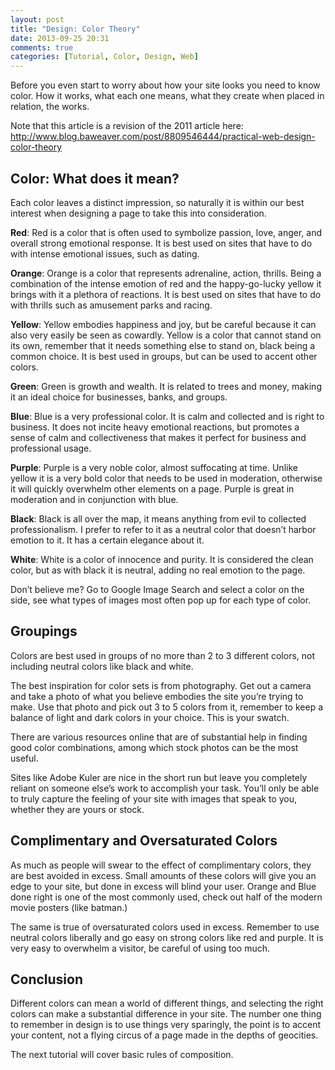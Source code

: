 ```yaml
---
layout: post
title: "Design: Color Theory"
date: 2013-09-25 20:31
comments: true
categories: [Tutorial, Color, Design, Web] 
---
```


Before you even start to worry about how your site looks you need to
know color. How it works, what each one means, what they create when
placed in relation, the works.

<!-- more -->

Note that this article is a revision of the 2011 article here:
http://www.blog.baweaver.com/post/8809546444/practical-web-design-color-theory

## Color: What does it mean?

Each color leaves a distinct impression, so naturally it is within our
best interest when designing a page to take this into consideration. 

**Red**: Red is a color that is often used to symbolize passion, love,
anger, and overall strong emotional response. It is best used on sites
that have to do with intense emotional issues, such as dating.

**Orange**: Orange is a color that represents adrenaline, action, thrills.
Being a combination of the intense emotion of red and the happy-go-lucky
yellow it brings with it a plethora of reactions. It is best used on
sites that have to do with thrills such as amusement parks and racing.

**Yellow**: Yellow embodies happiness and joy, but be careful because it can
also very easily be seen as cowardly. Yellow is a color that cannot
stand on its own, remember that it needs something else to stand on,
black being a common choice. It is best used in groups, but can be used
to accent other colors.

**Green**: Green is growth and wealth. It is related to trees and money,
making it an ideal choice for businesses, banks, and groups.

**Blue**: Blue is a very professional color. It is calm and collected and is
right to business. It does not incite heavy emotional reactions, but
promotes a sense of calm and collectiveness that makes it perfect for
business and professional usage.

**Purple**: Purple is a very noble color, almost suffocating at time. Unlike
yellow it is a very bold color that needs to be used in moderation,
otherwise it will quickly overwhelm other elements on a page. Purple is
great in moderation and in conjunction with blue.

**Black**: Black is all over the map, it means anything from evil to
collected professionalism. I prefer to refer to it as a neutral color
that doesn’t harbor emotion to it. It has a certain elegance about it.

**White**: White is a color of innocence and purity. It is considered the
clean color, but as with black it is neutral, adding no real emotion to
the page.

Don’t believe me? Go to Google Image Search and select a color on the
side, see what types of images most often pop up for each type of color.

## Groupings

Colors are best used in groups of no more than 2 to 3 different colors,
not including neutral colors like black and white.

The best inspiration for color sets is from photography. Get out a
camera and take a photo of what you believe embodies the site you’re
trying to make. Use that photo and pick out 3 to 5 colors from it,
remember to keep a balance of light and dark colors in your choice. This
is your swatch.

There are various resources online that are of substantial help in
finding good color combinations, among which stock photos can be the
most useful.

Sites like Adobe Kuler are nice in the short run but leave you
completely reliant on someone else’s work to accomplish your task.
You’ll only be able to truly capture the feeling of your site with
images that speak to you, whether they are yours or stock.

## Complimentary and Oversaturated Colors

As much as people will swear to the effect of complimentary colors, they
are best avoided in excess. Small amounts of these colors will give you
an edge to your site, but done in excess will blind your user. Orange
and Blue done right is one of the most commonly used, check out half of
the modern movie posters (like batman.)

The same is true of oversaturated colors used in excess. Remember to use
neutral colors liberally and go easy on strong colors like red and
purple. It is very easy to overwhelm a visitor, be careful of using too
much.

## Conclusion

Different colors can mean a world of different things, and selecting the
right colors can make a substantial difference in your site. The number
one thing to remember in design is to use things very sparingly, the
point is to accent your content, not a flying circus of a page made in
the depths of geocities.

The next tutorial will cover basic rules of composition.
